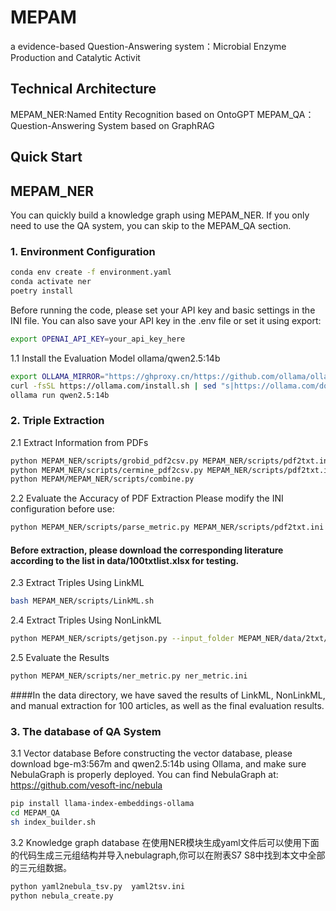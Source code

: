 # MEPAM
a evidence-based Question-Answering system：Microbial Enzyme Production and Catalytic Activit
## Technical Architecture
MEPAM_NER:Named Entity Recognition based on OntoGPT
MEPAM_QA：Question-Answering System based on GraphRAG
## Quick Start
## MEPAM_NER
You can quickly build a knowledge graph using MEPAM_NER. If you only need to use the QA system, you can skip to the MEPAM_QA section.
### 1. Environment Configuration
```bash
conda env create -f environment.yaml
conda activate ner
poetry install
```
Before running the code, please set your API key and basic settings in the INI file. You can also save your API key in the .env file or set it using export:
 ```bash
export OPENAI_API_KEY=your_api_key_here 
 ```
1.1 Install the Evaluation Model ollama/qwen2.5:14b
```bash
export OLLAMA_MIRROR="https://ghproxy.cn/https://github.com/ollama/ollama/releases/latest/download"
curl -fsSL https://ollama.com/install.sh | sed "s|https://ollama.com/download|$OLLAMA_MIRROR|g" | sh
ollama run qwen2.5:14b
```
### 2. Triple Extraction
2.1 Extract Information from PDFs

```bash
python MEPAM_NER/scripts/grobid_pdf2csv.py MEPAM_NER/scripts/pdf2txt.ini
python MEPAM_NER/scripts/cermine_pdf2csv.py MEPAM_NER/scripts/pdf2txt.ini
python MEPAM/MEPAM_NER/scripts/combine.py
 ```
2.2 Evaluate the Accuracy of PDF Extraction
Please modify the INI configuration before use:
```bash
python MEPAM_NER/scripts/parse_metric.py MEPAM_NER/scripts/pdf2txt.ini
 ```
#### Before extraction, please download the corresponding literature according to the list in data/100txtlist.xlsx for testing.

2.3 Extract Triples Using LinkML
```bash
bash MEPAM_NER/scripts/LinkML.sh
```
2.4 Extract Triples Using NonLinkML
```bash
python MEPAM_NER/scripts/getjson.py --input_folder MEPAM_NER/data/2txt/ --output_folder data/nonlinkml/qwen/  --api_key your_api_key_here --model openai/qwen2.5-72b-instruct --base_url https://dashscope.aliyuncs.com/compatible-mode/v1 
```
2.5 Evaluate the Results
```bash
python MEPAM_NER/scripts/ner_metric.py ner_metric.ini
```
####In the data directory, we have saved the results of LinkML, NonLinkML, and manual extraction for 100 articles, as well as the final evaluation results.
### 3.  The database of QA System
3.1 Vector database
Before constructing the vector database, please download bge-m3:567m and qwen2.5:14b using Ollama, and make sure NebulaGraph is properly deployed. You can find NebulaGraph at:
https://github.com/vesoft-inc/nebula
```bash
pip install llama-index-embeddings-ollama
cd MEPAM_QA
sh index_builder.sh
```
3.2  Knowledge graph database
在使用NER模块生成yaml文件后可以使用下面的代码生成三元组结构并导入nebulagraph,你可以在附表S7 S8中找到本文中全部的三元组数据。
```bash
python yaml2nebula_tsv.py  yaml2tsv.ini
python nebula_create.py
```

